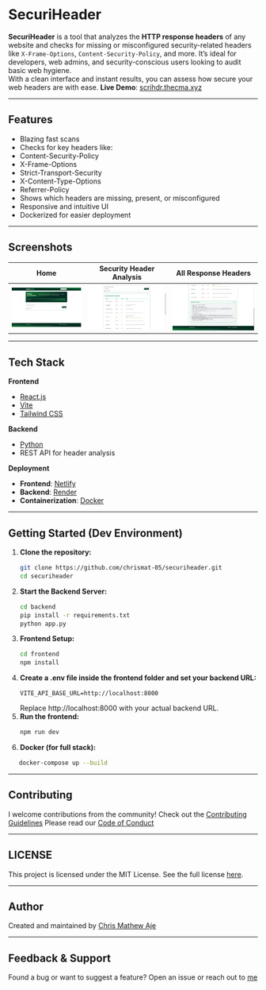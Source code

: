 # SecuriHeader

**SecuriHeader** is a tool that analyzes the **HTTP response headers** of any website and checks for missing or misconfigured security-related headers like `X-Frame-Options`, `Content-Security-Policy`, and more.
It’s ideal for developers, web admins, and security-conscious users looking to audit basic web hygiene.  
With a clean interface and instant results, you can assess how secure your web headers are with ease.
**Live Demo**: [scrihdr.thecma.xyz](https://scrihdr.thecma.xyz)

---

## Features
- Blazing fast scans
- Checks for key headers like:
- Content-Security-Policy
- X-Frame-Options
- Strict-Transport-Security
- X-Content-Type-Options
- Referrer-Policy
- Shows which headers are missing, present, or misconfigured
- Responsive and intuitive UI
- Dockerized for easier deployment

---

## Screenshots
| Home | Security Header Analysis | All Response Headers |
|--------------|----------------|---------|
| ![Home](/media/scrihdr1.png) | ![Security Header Analysis](/media/scrihdr2.png) | ![All Response Headers](/media/scrihdr3.png) |

---

## Tech Stack

**Frontend**
- [React.js](https://reactjs.org/)
- [Vite](https://vitejs.dev/)
- [Tailwind CSS](https://tailwindcss.com/)

**Backend**
- [Python](https://www.python.org/)
- REST API for header analysis

**Deployment**
- **Frontend**: [Netlify](https://www.netlify.com/)
- **Backend**: [Render](https://render.com/)
- **Containerization**: [Docker](https://www.docker.com/)

---

## Getting Started (Dev Environment)

1. **Clone the repository:**
   ```bash
   git clone https://github.com/chrismat-05/securiheader.git
   cd securiheader
    ```
2. **Start the Backend Server:**
   ```bash
   cd backend
   pip install -r requirements.txt
   python app.py
   ```
3. **Frontend Setup:**
   ```bash
   cd frontend
   npm install
   ```
4. **Create a .env file inside the frontend folder and set your backend URL:**
   ```
   VITE_API_BASE_URL=http://localhost:8000
   ```
   Replace http://localhost:8000 with your actual backend URL.
5. **Run the frontend:**
   ```bash
   npm run dev
   ```
6. **Docker (for full stack):**
```bash
   docker-compose up --build
```

---

## Contributing
I welcome contributions from the community!
Check out the [Contributing Guidelines](/CONTRIBUTING_GUIDELINES.md)
Please read our [Code of Conduct](/CODE_OF_CONDUCT.md)

---

## LICENSE
This project is licensed under the MIT License.
See the full license [here](/LICENSE).

---

## Author
Created and maintained by [Chris Mathew Aje](https://thecma.xyz)

---

## Feedback & Support
Found a bug or want to suggest a feature?
Open an issue or reach out to [me](mailto:chrismaje63@gmail.com)
